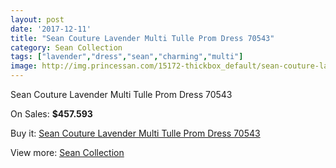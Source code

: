 ```yaml
---
layout: post
date: '2017-12-11'
title: "Sean Couture Lavender Multi Tulle Prom Dress 70543"
category: Sean Collection
tags: ["lavender","dress","sean","charming","multi"]
image: http://img.princessan.com/15172-thickbox_default/sean-couture-lavender-multi-tulle-prom-dress-70543.jpg
---
```

Sean Couture Lavender Multi Tulle Prom Dress 70543

On Sales: **$457.593**
<a href="https://www.princessan.com/en/sean-collection/7072-sean-couture-lavender-multi-tulle-prom-dress-70543.html"><amp-img layout="responsive" width="600" height="600" src="//img.princessan.com/15172-thickbox_default/sean-couture-lavender-multi-tulle-prom-dress-70543.jpg" alt="Sean Couture Lavender Multi Tulle Prom Dress 70543 0" /></a>
<a href="https://www.princessan.com/en/sean-collection/7072-sean-couture-lavender-multi-tulle-prom-dress-70543.html"><amp-img layout="responsive" width="600" height="600" src="//img.princessan.com/15175-thickbox_default/sean-couture-lavender-multi-tulle-prom-dress-70543.jpg" alt="Sean Couture Lavender Multi Tulle Prom Dress 70543 1" /></a>
<a href="https://www.princessan.com/en/sean-collection/7072-sean-couture-lavender-multi-tulle-prom-dress-70543.html"><amp-img layout="responsive" width="600" height="600" src="//img.princessan.com/15174-thickbox_default/sean-couture-lavender-multi-tulle-prom-dress-70543.jpg" alt="Sean Couture Lavender Multi Tulle Prom Dress 70543 2" /></a>
<a href="https://www.princessan.com/en/sean-collection/7072-sean-couture-lavender-multi-tulle-prom-dress-70543.html"><amp-img layout="responsive" width="600" height="600" src="//img.princessan.com/15173-thickbox_default/sean-couture-lavender-multi-tulle-prom-dress-70543.jpg" alt="Sean Couture Lavender Multi Tulle Prom Dress 70543 3" /></a>

Buy it: [Sean Couture Lavender Multi Tulle Prom Dress 70543](https://www.princessan.com/en/sean-collection/7072-sean-couture-lavender-multi-tulle-prom-dress-70543.html "Sean Couture Lavender Multi Tulle Prom Dress 70543")

View more: [Sean Collection](https://www.princessan.com/en/56-sean-collection "Sean Collection")